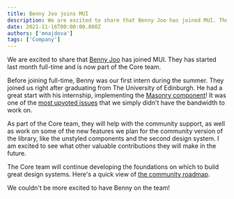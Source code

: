 ```yaml
---
title: Benny Joo joins MUI
description: We are excited to share that Benny Joo has joined MUI. They has started last month full-time and is now a Junior Software Engineer in the Core team.
date: 2021-11-16T00:00:00.000Z
authors: ['mnajdova']
tags: ['Company']
---
```


We are excited to share that [Benny Joo](https://github.com/hbjORbj) has joined MUI.
They has started last month full-time and is now part of the Core team.

Before joining full-time, Benny was our first intern during the summer.
They joined us right after graduating from The University of Edinburgh.
He had a great start with his internship, implementing the [Masonry component](https://mui.com/components/masonry/)! It was one of the [most upvoted issues](https://github.com/mui/material-ui/issues/17000) that we simply didn't have the bandwidth to work on.

As part of the Core team, they will help with the community support, as well as work on some of the new features we plan for the community version of the library, like the unstyled components and the second design system.
I am excited to see what other valuable contributions they will make in the future.

The Core team will continue developing the foundations on which to build great design systems. Here's a quick view of [the community roadmap](https://github.com/mui/material-ui/projects/25).

We couldn't be more excited to have Benny on the team!
